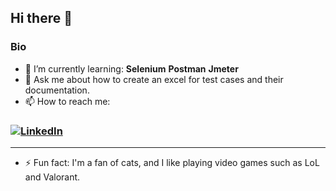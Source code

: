 ## Hi there 👋

### Bio

- 🌱 I’m currently learning: **Selenium** **Postman** **Jmeter** 
- 💬 Ask me about how to create an excel for test cases and their documentation.
- 📫 How to reach me:
 ###  [![LinkedIn](https://camo.githubusercontent.com/e8dbf62a04af86d46001864cd22338d8a8474486a0e976ec695580027c373c79/68747470733a2f2f696d672e736869656c64732e696f2f62616467652f6c696e6b6564696e2d2532333030373742352e7376673f267374796c653d666f722d7468652d6261646765266c6f676f3d6c696e6b6564696e266c6f676f436f6c6f723d7768697465)](https://www.linkedin.com/in/lucia-chamorro/)
---
- ⚡️ Fun fact: I'm a fan of cats, and I like playing video games such as LoL and Valorant.
